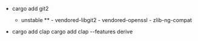 * cargo add git2

    - unstable
**             - vendored-libgit2
             - vendored-openssl
             - zlib-ng-compat



* cargo add clap
cargo add clap --features   derive



